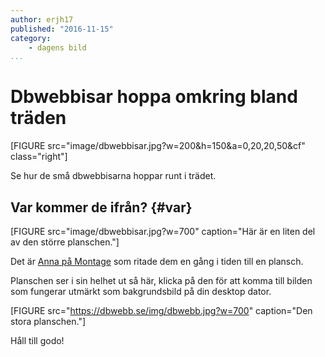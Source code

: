 ```yaml
---
author: erjh17
published: "2016-11-15"
category:
    - dagens bild
...
```

Dbwebbisar hoppa omkring bland träden
==================================

[FIGURE src="image/dbwebbisar.jpg?w=200&h=150&a=0,20,20,50&cf" class="right"]

Se hur de små dbwebbisarna hoppar runt i trädet.


<!--more-->



Var kommer de ifrån? {#var}
-----------------------------------

[FIGURE src="image/dbwebbisar.jpg?w=700" caption="Här är en liten del av den större planschen."]

Det är [Anna på Montage](http://montage.se/) som ritade dem en gång i tiden till en plansch.

Planschen ser i sin helhet ut så här, klicka på den för att komma till bilden som fungerar utmärkt som bakgrundsbild på din desktop dator.

[FIGURE src="https://dbwebb.se/img/dbwebb.jpg?w=700" caption="Den stora planschen."]

Håll till godo!
